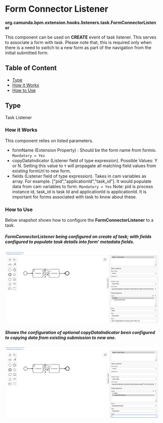 # Form Connector Listener 

**org.camunda.bpm.extension.hooks.listeners.task.FormConnectorListener**

This component can be used on **CREATE** event of task listener.  This serves to associate a form with task.
Please note that, this is required only when there is a need to switch to a new form as part of the navigation from the initial submitted form.

## Table of Content
* [Type](#type)
* [How it Works](#how-it-works)
* [How to Use](#how-to-use)

## Type

Task Listener

### How it Works

This component relies on listed parameters.
* formName (Extension Property) : Should be the form name from formio. `Mandatory = Yes`
* copyDataIndicator (Listener field of type expression). Possible Values: Y or N. Setting this value to `Y` will propagate all matching field values from existing formUrl to new form. 
* fields (Listener field of type expression). Takes in cam variables as array. For example. ["pid","applicationId","task_id"]. It would populate data from cam variables to form. `Mandatory = Yes` 
Note: pid is process instance id, task_id is task Id and applicationId is applicationId. It is important for forms associated with task to know about these.
### How to Use

Below snapshot shows how to configure the **FormConnectorListener** to a task. 

##### FormConnectorListener being configured on create of task; with fields configured to populate task details into form' metadata fields.

![Form Connector listener - Snapshot](./images/formconnector-listener-snp1.jpg)

##### Shows the configuration of optional copyDataIndicator been configured to copying data from existing submission to new one.

![Form Connector listener Optional(copyDataIndicator) - Snapshot](./images/formconnector-listener-snp2.jpg)
   
